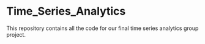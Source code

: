 # Time_Series_Analytics
This repository contains all the code for our final time series analytics group project.
